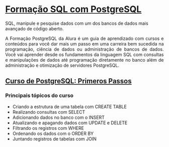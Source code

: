 # [Formação SQL com PostgreSQL](https://cursos.alura.com.br/formacao-postgresql)

SQL, manipule e pesquise dados com um dos bancos de dados mais avançado de código aberto.

<div style="text-align: justify;">
    A Formação PostgreSQL da Alura é um guia de aprendizado com cursos e conteúdos para você dar mais um passo em uma carreira bem sucedida na programação, ciência de dados ou administração de bancos de dados. Você vai aprender desde os fundamentos da linguagem SQL com consultas e manipulações de dados até programação diretamente no banco além de administração e otimização de servidores PostgreSQL.
</div>

## [Curso de PostgreSQL: Primeros Passos](https://cursos.alura.com.br/course/introducao-postgresql-primeiros-passos)

### Principais tópicos do curso

- Criando a estrutura de uma tabela com CREATE TABLE
- Realizando consultas com SELECT
- Adicionando dados no banco com o INSERT
- Atualizando e apagando dados com UPDATE e DELETE
- Filtrando os registros com WHERE
- Ordenando os dados com o ORDER BY
- Juntando registros de tabelas com JOIN
